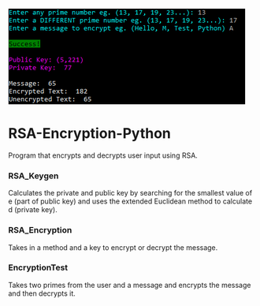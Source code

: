 ![example image](example.PNG)

# RSA-Encryption-Python
Program that encrypts and decrypts user input using RSA.

### RSA_Keygen
Calculates the private and public key by searching for the smallest value of e (part of public key) and uses the extended Euclidean method to calculate d (private key).

### RSA_Encryption
Takes in a method and a key to encrypt or decrypt the message.

### EncryptionTest
Takes two primes from the user and a message and encrypts the message and then decrypts it.
